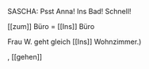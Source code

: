 SASCHA: Psst Anna! Ins Bad! Schnell!

[[zum]] Büro = [[Ins]] Büro

Frau W. geht gleich [[Ins]] Wohnzimmer.)




, [[gehen]]